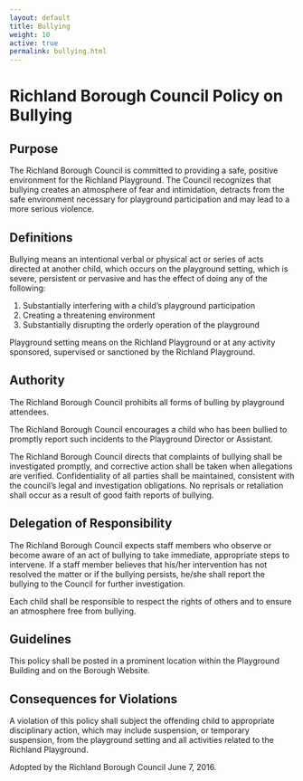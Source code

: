 ```yaml
---
layout: default
title: Bullying
weight: 10
active: true
permalink: bullying.html
---
```


# Richland Borough Council Policy on Bullying

## Purpose

The Richland Borough Council is committed to providing a safe, positive environment for the Richland Playground.  The Council recognizes that bullying creates an atmosphere of fear and intimidation, detracts from the safe environment necessary for playground participation and may lead to a more serious violence.

## Definitions

Bullying means an intentional verbal or physical act or series of acts directed at another child, which occurs on the playground setting, which is severe, persistent or pervasive and has the effect of doing any of the following:

1.  Substantially interfering with a child’s playground participation
2.  Creating a threatening environment
3.  Substantially disrupting the orderly operation of the playground

Playground setting means on the Richland Playground or at any activity sponsored, supervised or sanctioned by the Richland Playground.

## Authority

The Richland Borough Council prohibits all forms of bulling by playground attendees.

The Richland Borough Council encourages a child who has been bullied to promptly report such incidents to the Playground Director or Assistant.

The Richland Borough Council directs that complaints of bullying shall be investigated promptly, and corrective action shall be taken when allegations are verified.  Confidentiality of all parties shall be maintained, consistent with the council’s legal and investigation obligations.  No reprisals or retaliation shall occur as a result of good faith reports of bullying.

## Delegation of Responsibility

The Richland Borough Council expects staff members who observe or become aware of an act of bullying to take immediate, appropriate steps to intervene.  If a staff member believes that his/her intervention has not resolved the matter or if the bullying persists, he/she shall report the bullying to the Council for further investigation.

Each child shall be responsible to respect the rights of others and to ensure an atmosphere free from bullying.

## Guidelines

This policy shall be posted in a prominent location within the Playground Building and on the Borough Website.

## Consequences for Violations

A violation of this policy shall subject the offending child to appropriate disciplinary action, which may include suspension, or temporary suspension, from the playground setting and all activities related to the Richland Playground.

Adopted by the Richland Borough Council June 7, 2016.
